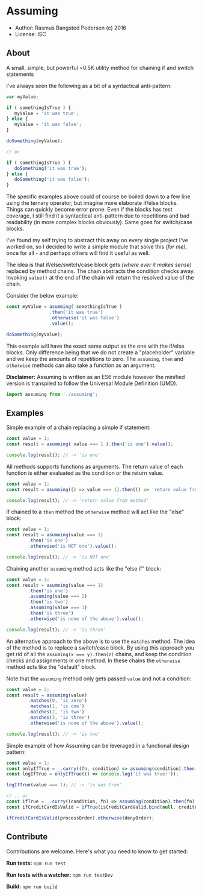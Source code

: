 # Assuming

* Author: Rasmus Bangsted Pedersen (c) 2016
* License: ISC

## About
A small, simple, but powerful ~0.5K utility method for chaining if and switch statements

I've always seen the following as a bit of a syntactical anti-pattern:
```js
var myValue;

if ( somethingIsTrue ) {
   myValue = 'it was true';
} else {
   myValue = 'it was false';
}

doSomething(myValue);

// or

if ( somethingIsTrue ) {
   doSomething('it was true');
} else {
   doSomething('it was false');
}
```
The specific examples above could of course be boiled down to a few line using the ternary operator, but imagine more elaborate if/else
blocks. Things can quickly become error prone. Even if the blocks has test coverage, I still find it a syntactical anti-pattern due
to repetitions and bad readability (in more complex blocks obviously). Same goes for switch/case blocks.

I've found my self trying to abstract this away on every single project I've worked on, so I decided to write a simple module that solve this *(for me)*,
once for all - and perhaps others will find it useful as well.

The idea is that if/else/switch/case block gets *(where ever it makes sense)* replaced by method chains.
The chain abstracts the condition checks away.
Invoking `value()` at the end of the chain will return the resolved value of the chain.

Consider the below example:
```js
const myValue = asumming( somethingIsTrue )
                .then('it was true')
                .otherwise('it was false')
                .value();

doSomething(myValue);
```

This example will have the exact same output as the one with the if/else blocks. Only difference being that we do not create
a "placeholder" variable and we keep the amounts of repetitions to zero.
The `assuming`, `then` and `otherwise` methods can also take a function as an argument.

**Disclaimer:** Assuming is written as an ES6 module however the minified version is transpiled to follow the
Universal Module Definition (UMD).

```js
import assuming from './assuming';
```

## Examples
Simple example of a chain replacing a simple if statement:
```js
const value = 1;
const result = asumming( value === 1 ).then('is one').value();

console.log(result); // -> 'is one'
```

All methods supports functions as arguments.
The return value of each function is either evaluated as the condition or the return value.
```js
const value = 1;
const result = asumming(() => value === 1).then(() => 'return value from method').value();

console.log(result); // -> 'return value from method'
```

If chained to a `then` method the `otherwise` method will act like the "else" block:
```js
const value = 1;
const result = asumming(value === 1)
        .then('is one')
        .otherwise('is NOT one').value();

console.log(result); // -> 'is NOT one'
```

Chaining another `assuming` method acts like the "else if" block:
```js
const value = 3;
const result = asumming(value === 1)
        .then('is one')
        .assuming(value === 2)
        .then('is two')
        .assuming(value === 3)
        .then('is three')
        .otherwise('is none of the above').value();

console.log(result); // -> 'is three'
```

An alternative approach to the above is to use the `matches` method. The idea of the method
is to replace a switch/case block. By using this approach you get rid of all the `assuming(x === y).then(z)` chains,
and keep the condition checks and assignments in one method.
In these chains the `otherwise` method acts like the "default" block.

Note that the `assuming` method only gets passed `value` and not a condition:
```js
const value = 2;
const result = assuming(value)
        .matches(0, 'is zero')
        .matches(1, 'is one')
        .matches(2, 'is two')
        .matches(3, 'is three')
        .otherwise('is none of the above').value();

console.log(result); // -> 'is two'
```

Simple example of how Assuming can be leveraged in a functional design pattern:
```js
const value = 1;
const onlyIfTrue = _.curry((fn, condition) => assuming(condition).then(fn) );
const logIfTrue = onlyIfTrue(() => console.log('it was true!'));

logIfTrue(value === 1); // -> 'is was true'

// .. or
const ifTrue = _.curry((condition, fn) => assuming(condition).then(fn) );
const ifCreditCardIsValid = ifTrue(isCreditCardValid.bind(null, creditCardInfo));

ifCreditCardIsValid(processOrder).otherwise(denyOrder);
```

## Contribute
Contributions are welcome. 
Here's what you need to know to get started:

**Run tests:** `npm run test`

**Run tests with a watcher:** `npm run testDev`

**Build:** `npm run build`
